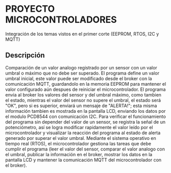 # PROYECTO MICROCONTROLADORES
Integración de los temas vistos en el primer corte (EEPROM, RTOS, I2C y MQTT)
## Descripción
Comparación de un valor analogo registrado por un sensor con un valor umbral o máximo que no debe ser superado. El programa define un valor umbral inicial, este valor puede ser modificado desde el broker con la comunicación MQTT, guardandolo en la memoria EEPROM para mantener el valor configurado aún despues de reiniciar el microcontrolador. 
El programa envia al broker los valores del sensor y del umbral máximo, como tambien el estado, mientras el valor del sensor no supere el umbral, el estado será "OK", pero si es superior, enviará un mensaje de "ALERTA!"; esta misma información tambien es mostrada en la pantalla LCD, enviando los datos por el modulo PCD8544 con comunicación I2C. 
Para verificar el funcionamiento del programa sin depender del valor de un sensor, se registra la señal de un potenciómetro, así se logra modificar rapidamente el valor leído por el microcontrolador y visualizar la reacción del programa al estado de alerta generado por superar el valor umbral.
Mediante el sistema operativo en tiempo real (RTOS), el microcontrolador gestiona las tareas que debe cumplir el programa (leer el valor del sensor, comparar el valor analogo con el umbral, publicar la información en el broker, mostrar los datos en la pantalla LCD y mantener la comunicación MQTT del microcontrolador con el broker).


